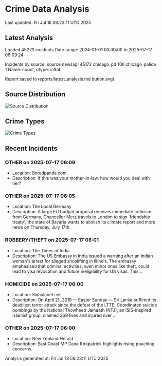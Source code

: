 # Crime Data Analysis
Last updated: Fri Jul 18 06:23:11 UTC 2025

## Latest Analysis

Loaded 45273 incidents
Date range: 2024-01-01 00:00:00 to 2025-07-17 06:09:24

Incidents by source:
source
newsapi           45172
chicago_pd          100
chicago_police        1
Name: count, dtype: int64

Report saved to reports/latest_analysis.md
bution.svg)

## Source Distribution
![Source Distribution](images/source_distribution.svg)

## Crime Types
![Crime Types](images/crime_types.svg)

## Recent Incidents

### OTHER on 2025-07-17 06:09
- Location: Boredpanda.com
- Description: If this was your mother-in-law, how would you deal with her?


### OTHER on 2025-07-17 06:05
- Location: The Local Germany
- Description: A large EU budget proposal receives immediate criticism from Germany, Chancellor Merz travels to London to sign 'friendship treaty', the state of Bavaria wants to abolish its climate report and more news on Thursday, July 17th.


### ROBBERY/THEFT on 2025-07-17 06:01
- Location: The Times of India
- Description: The US Embassy in India issued a warning after an Indian woman's arrest for alleged shoplifting in Illinois. The embassy emphasized that criminal activities, even minor ones like theft, could lead to visa revocation and future ineligibility for US visas. This…


### HOMICIDE on 2025-07-17 06:00
- Location: Sinhalanet.net
- Description: On April 21, 2019 — Easter Sunday — Sri Lanka suffered its deadliest terror attack since the defeat of the LTTE. Coordinated suicide bombings by the National Thowheed Jamaath (NTJ), an ISIS-inspired Islamist group, claimed 269 lives and injured over …


### OTHER on 2025-07-17 06:00
- Location: New Zealand Herald
- Description: East Coast MP Dana Kirkpatrick highlights rising poaching concerns.

Analysis generated at: Fri Jul 18 06:23:11 UTC 2025
